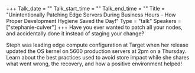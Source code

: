 +++
Talk_date = ""
Talk_start_time = ""
Talk_end_time = ""
Title = "Unintentionally Patching Edge Servers During Business Hours – How Proper Development Hygiene Saved the Day!"
Type = "talk"
Speakers = ["stephanie-culver"]
+++
Have you ever wanted to patch all your nodes, and accidentally done it instead of staging your change?

Steph was leading edge compute configuration at Target when her release updated the OS kernel on 5600 production servers at 2pm on a Thursday. Learn about the best practices used to avoid store impact while she shares what went wrong, the recovery, and how a positive environment helped!
